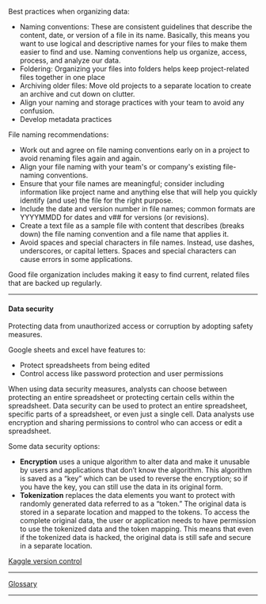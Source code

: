 Best practices when organizing data:
- Naming conventions: These are consistent guidelines that describe the content, date, or version of a file in its name. Basically, this means you want to use logical and descriptive names for your files to make them easier to find and use. Naming conventions help us organize, access, process, and analyze our data.
- Foldering: Organizing your files into folders helps keep project-related files together in one place
- Archiving older files: Move old projects to a separate location to create an archive and cut down on clutter.
- Align your naming and storage practices with your team to avoid any confusion.
- Develop metadata practices

File naming recommendations:
- Work out and agree on file naming conventions early on in a project to avoid renaming files again and again.
- Align your file naming with your team's or company's existing file-naming conventions.
- Ensure that your file names are meaningful; consider including information like project name and anything else that will help you quickly identify (and use) the file for the right purpose.
- Include the date and version number in file names; common formats are YYYYMMDD for dates and v## for versions (or revisions).
- Create a text file as a sample file with content that describes (breaks down) the file naming convention and a file name that applies it.
- Avoid spaces and special characters in file names. Instead, use dashes, underscores, or capital letters. Spaces and special characters can cause errors in some applications.

Good file organization includes making it easy to find current, related files that are backed up regularly.

---

#### Data security
Protecting data from unauthorized access or corruption by adopting safety measures.

Google sheets and excel have features to:
- Protect spreadsheets from being edited
- Control access like password protection and user permissions

When using data security measures, analysts can choose between protecting an entire spreadsheet or protecting certain cells within the spreadsheet. Data security can be used to protect an entire spreadsheet, specific parts of a spreadsheet, or even just a single cell. Data analysts use encryption and sharing permissions to control who can access or edit a spreadsheet.

Some data security options:
- **Encryption** uses a unique algorithm to alter data and make it unusable by users and applications that don’t know the algorithm. This algorithm is saved as a “key” which can be used to reverse the encryption; so if you have the key, you can still use the data in its original form.  
- **Tokenization** replaces the data elements you want to protect with randomly generated data referred to as a “token.” The original data is stored in a separate location and mapped to the tokens. To access the complete original data, the user or application needs to have permission to use the tokenized data and the token mapping. This means that even if the tokenized data is hacked, the original data is still safe and secure in a separate location. 

[Kaggle version control](https://www.kaggle.com/product-feedback/139884)

---

[Glossary](https://docs.google.com/document/d/1tlHbLlQffPfsh0aTHYFTH38HAI97KAAEwiRZ2QkRmYQ/template/preview?resourcekey=0-Y2f87SO-gb5T5nQCRbKFhg)

---
